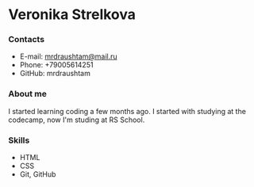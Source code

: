 # Veronika Strelkova
### Contacts
* E-mail: mrdraushtam@mail.ru
* Phone: +79005614251
* GitHub: mrdraushtam
### About me
I started learning coding a few months ago. I started with studying at the codecamp, now I'm studing at RS School.
### Skills
* HTML
* CSS
* Git, GitHub






